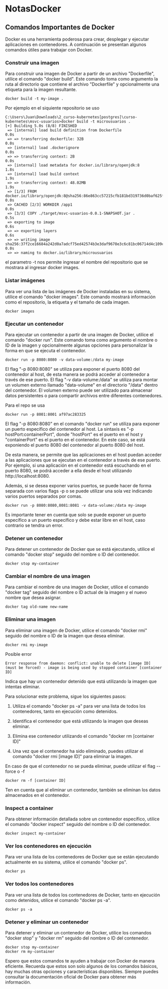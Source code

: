 # NotasDocker
## Comandos Importantes de Docker
Docker es una herramienta poderosa para crear, desplegar y ejecutar aplicaciones en contenedores. A continuación se presentan algunos comandos útiles para trabajar con Docker.

### Construir una imagen
Para construir una imagen de Docker a partir de un archivo "Dockerfile", utilice el comando "docker build". Este comando toma como argumento la ruta al directorio que contiene el archivo "Dockerfile" y opcionalmente una etiqueta para la imagen resultante.

```
docker build -t my-image .
```
Por ejemplo en el siquiente repositorio se uso
```
C:\Users\Juan\Downloads\2_curso-kubernetes[postgres]\curso-kubernetes\msvc-usuarios>docker build -t microusuarios . 
[+] Building 5.0s (8/8) FINISHED
 => [internal] load build definition from Dockerfile                                                                                         0.0s 
 => => transferring dockerfile: 32B                                                                                                          0.0s 
 => [internal] load .dockerignore                                                                                                            0.0s 
 => => transferring context: 2B                                                                                                              0.0s 
 => [internal] load metadata for docker.io/library/openjdk:8                                                                                 1.8s 
 => [internal] load build context                                                                                                            1.9s 
 => => transferring context: 48.02MB                                                                                                         1.9s 
 => [1/3] FROM docker.io/library/openjdk:8@sha256:86e863cc57215cfb181bd319736d0baf625fe8f150577f9eb58bd937f5452cb8                           0.0s 
 => CACHED [2/3] WORKDIR /app1                                                                                                               0.0s 
 => [3/3] COPY ./target/msvc-usuarios-0.0.1-SNAPSHOT.jar .                                                                                   0.5s 
 => exporting to image                                                                                                                       0.6s 
 => => exporting layers                                                                                                                      0.6s 
 => => writing image sha256:37f2ce16684a242d0a7adcf75ed42574b3e3daf9678e3c6c81bc06714d4c109c                                                 0.0s 
 => => naming to docker.io/library/microusuarios 
```
el parametro -t nos permite ingresar el nombre del repositorio que se mostrara al ingresar docker images.

### Listar imágenes
Para ver una lista de las imágenes de Docker instaladas en su sistema, utilice el comando "docker images". Este comando mostrará información como el repositorio, la etiqueta y el tamaño de cada imagen.

```
docker images
```
### Ejecutar un contenedor
Para ejecutar un contenedor a partir de una imagen de Docker, utilice el comando "docker run". Este comando toma como argumento el nombre o ID de la imagen y opcionalmente algunas opciones para personalizar la forma en que se ejecuta el contenedor.

```
docker run -p 8080:8080 -v data-volume:/data my-image
```
El flag "-p 8080:8080" se utiliza para exponer el puerto 8080 del contenedor al host, de esta manera se podrá acceder al contenedor a través de ese puerto. El flag "-v data-volume:/data" se utiliza para montar un volumen externo llamado "data-volume" en el directorio "/data" dentro del contenedor. El volumen externo puede ser utilizado para almacenar datos persistentes o para compartir archivos entre diferentes contenedores.

Para el repo se usa 
```
docker run -p 8001:8001 af97ac283325
```
El flag "-p 8080:8080" en el comando "docker run" se utiliza para exponer un puerto específico del contenedor al host. La sintaxis es "-p hostPort:containerPort", donde "hostPort" es el puerto en el host y "containerPort" es el puerto en el contenedor. En este caso, se está exponiendo el puerto 8080 del contenedor al puerto 8080 del host.

De esta manera, se permite que las aplicaciones en el host puedan acceder a las aplicaciones que se ejecutan en el contenedor a través de ese puerto. Por ejemplo, si una aplicación en el contenedor está escuchando en el puerto 8080, se podrá acceder a ella desde el host utilizando http://localhost:8080.

Además, si se desea exponer varios puertos, se puede hacer de forma separada con varios flags -p o se puede utilizar una sola vez indicando varios puertos separados por comas.

```
docker run -p 8080:8080,8081:8081 -v data-volume:/data my-image
```
Es importante tener en cuenta que solo se puede exponer un puerto específico a un puerto específico y debe estar libre en el host, caso contrario se tendra un error.

### Detener un contenedor
Para detener un contenedor de Docker que se está ejecutando, utilice el comando "docker stop" seguido del nombre o ID del contenedor.

```
docker stop my-container
```
### Cambiar el nombre de una imagen
Para cambiar el nombre de una imagen de Docker, utilice el comando "docker tag" seguido del nombre o ID actual de la imagen y el nuevo nombre que desea asignar.

```
docker tag old-name new-name
```
### Eliminar una imagen
Para eliminar una imagen de Docker, utilice el comando "docker rmi" seguido del nombre o ID de la imagen que desea eliminar.

```
docker rmi my-image
```
Posible error
```
Error response from daemon: conflict: unable to delete [image ID] (must be forced) - image is being used by stopped container [container ID]
```

Indica que hay un contenedor detenido que está utilizando la imagen que intentas eliminar.

Para solucionar este problema, sigue los siguientes pasos:

1. Utiliza el comando "docker ps -a" para ver una lista de todos los contenedores, tanto en ejecución como detenidos.

2. Identifica el contenedor que está utilizando la imagen que deseas eliminar.

3. Elimina ese contenedor utilizando el comando "docker rm [container ID]"

4. Una vez que el contenedor ha sido eliminado, puedes utilizar el comando "docker rmi [image ID]" para eliminar la imagen.

En caso de que el contenedor no se pueda eliminar, puede utilizar el flag --force o -f

```
docker rm -f [container ID]
```
Ten en cuenta que al eliminar un contenedor, también se eliminan los datos almacenados en el contenedor.

### Inspect a container
Para obtener información detallada sobre un contenedor específico, utilice el comando "docker inspect" seguido del nombre o ID del contenedor.

```
docker inspect my-container
```
### Ver los contenedores en ejecución
Para ver una lista de los contenedores de Docker que se están ejecutando actualmente en su sistema, utilice el comando "docker ps".

```
docker ps
```
### Ver todos los contenedores
Para ver una lista de todos los contenedores de Docker, tanto en ejecución como detenidos, utilice el comando "docker ps -a".

```
docker ps -a
```
### Detener y eliminar un contenedor
Para detener y eliminar un contenedor de Docker, utilice los comandos "docker stop" y "docker rm" seguido del nombre o ID del contenedor.

```
docker stop my-container
docker rm my-container
```
Espero que estos comandos te ayuden a trabajar con Docker de manera eficiente. Recuerda que estos son solo algunos de los comandos básicos, hay muchas otras opciones y características disponibles. Siempre puedes consultar la documentación oficial de Docker para obtener más información.
